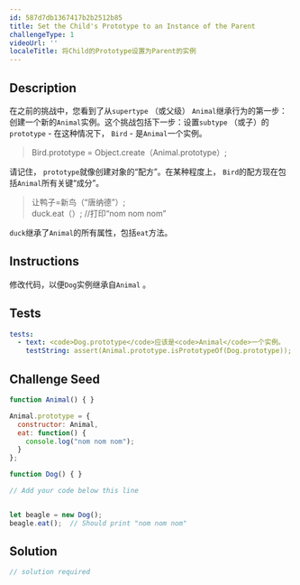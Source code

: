 ```yaml
---
id: 587d7db1367417b2b2512b85
title: Set the Child's Prototype to an Instance of the Parent
challengeType: 1
videoUrl: ''
localeTitle: 将Child的Prototype设置为Parent的实例
---
```


## Description
<section id="description">在之前的挑战中，您看到了从<code>supertype</code> （或父级） <code>Animal</code>继承行为的第一步：创建一个新的<code>Animal</code>实例。这个挑战包括下一步：设置<code>subtype</code> （或子）的<code>prototype</code> - 在这种情况下， <code>Bird</code> - 是<code>Animal</code>一个实例。 <blockquote> Bird.prototype = Object.create（Animal.prototype）; </blockquote>请记住， <code>prototype</code>就像创建对象的“配方”。在某种程度上， <code>Bird</code>的配方现在包括<code>Animal</code>所有关键“成分”。 <blockquote>让鸭子=新鸟（“唐纳德”）; <br> duck.eat（）; //打印“nom nom nom” </blockquote> <code>duck</code>继承了<code>Animal</code>的所有属性，包括<code>eat</code>方法。 </section>

## Instructions
<section id="instructions">修改代码，以便<code>Dog</code>实例继承自<code>Animal</code> 。 </section>

## Tests
<section id='tests'>

```yml
tests:
  - text: <code>Dog.prototype</code>应该是<code>Animal</code>一个实例。
    testString: assert(Animal.prototype.isPrototypeOf(Dog.prototype));

```

</section>

## Challenge Seed
<section id='challengeSeed'>

<div id='js-seed'>

```js
function Animal() { }

Animal.prototype = {
  constructor: Animal,
  eat: function() {
    console.log("nom nom nom");
  }
};

function Dog() { }

// Add your code below this line


let beagle = new Dog();
beagle.eat();  // Should print "nom nom nom"

```

</div>



</section>

## Solution
<section id='solution'>

```js
// solution required
```
</section>
